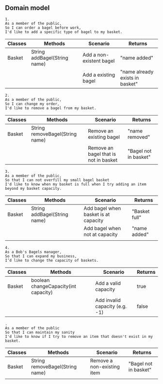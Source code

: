 ## Domain model

```
1.
As a member of the public,
So I can order a bagel before work,
I'd like to add a specific type of bagel to my basket.
```

| Classes | Methods                      | Scenario                 | Returns                         |
|---------|------------------------------|--------------------------|---------------------------------|
| Basket  | String addBagel(String name) | Add a non-existent bagel | "name added"                    |
|         |                              | Add a existing bagel     | "name already exists in basket" |


```
2.
As a member of the public,
So I can change my order,
I'd like to remove a bagel from my basket.
```

| Classes | Methods                         | Scenario                              | Returns               |
|---------|---------------------------------|---------------------------------------|-----------------------|
| Basket  | String removeBagel(String name) | Remove an existing bagel              | "name removed"        |
|         |                                 | Remove an bagel that is not in basket | "Bagel not in basket" |


```
3.
As a member of the public,
So that I can not overfill my small bagel basket
I'd like to know when my basket is full when I try adding an item beyond my basket capacity.
```

| Classes | Methods                      | Scenario                             | Returns       |
|---------|------------------------------|--------------------------------------|---------------|
| Basket  | String addBagel(String name) | Add bagel when basket is at capacity | "Basket full" |
|         |                              | Add bagel when not at capacity       | "name added"  |
|         |                              |                                      |               |


```
4.
As a Bob's Bagels manager,
So that I can expand my business,
I’d like to change the capacity of baskets.
```

| Classes | Methods                              | Scenario                       | Returns |
|---------|--------------------------------------|--------------------------------|---------|
| Basket  | boolean changeCapacity(int capacity) | Add a valid capacity           | true    |
|         |                                      | Add invalid capacity (e.g. -1) | false   |


```
.
As a member of the public
So that I can maintain my sanity
I'd like to know if I try to remove an item that doesn't exist in my basket.
```

| Classes | Methods                         | Scenario                   | Returns                 |
|---------|---------------------------------|----------------------------|-------------------------|
| Basket  | String removeBagel(String name) | Remove a non-existing item | "Bagel not in basket"   |
|         |                                 |                            |                         |
